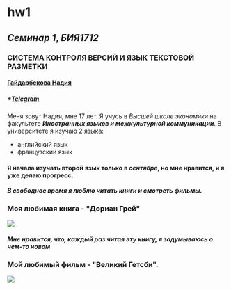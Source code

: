 # hw1
## *Семинар 1*, *БИЯ1712*
### **СИСТЕМА КОНТРОЛЯ ВЕРСИЙ И ЯЗЫК ТЕКСТОВОЙ РАЗМЕТКИ**
#### [ Гайдарбекова Надия ](mailto:nshgaydarbekova@edu.hse.ru)
##### *[Telegram](nadiyaggg)
Меня зовут Надия, мне 17 лет. 
Я учусь в *Высшей школе экономики* на факультете ***Иностранных языков и межкультурной коммуникации***.
В университете я изучаю 2 языка:
- английский язык
- французский язык
#### Я начала изучать второй язык только в *сентябре*, но мне нравится, и я уже делаю прогресс.
***В свободное время я люблю читать книги и смотреть фильмы.*** 
### Моя любимая книга - **"Дориан Грей"**
![](http://fb.ru/misc/i/gallery/44333/1567486.jpg)
#### *Мне нравится, что, каждый раз читая эту книгу, я задумываюсь о чем-то новом*
### Мой любимый фильм - "Великий Гетсби".
![](https://www.film.ru/sites/default/files/movies/frames/The_Great_Gatsby_76.jpg)
